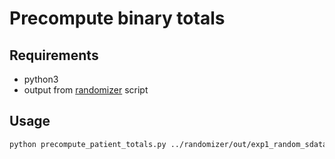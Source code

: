 # Precompute binary totals

## Requirements
- python3
- output from [randomizer](../randomizer) script

## Usage
```bash
python precompute_patient_totals.py ../randomizer/out/exp1_random_sdata.csv
```
